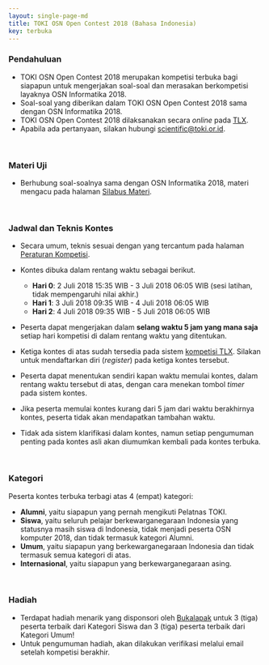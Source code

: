 ```yaml
---
layout: single-page-md
title: TOKI OSN Open Contest 2018 (Bahasa Indonesia)
key: terbuka
---
```


### Pendahuluan

- TOKI OSN Open Contest 2018 merupakan kompetisi terbuka bagi siapapun untuk mengerjakan soal-soal dan merasakan berkompetisi layaknya OSN Informatika 2018.
- Soal-soal yang diberikan dalam TOKI OSN Open Contest 2018 sama dengan OSN Informatika 2018.
- TOKI OSN Open Contest 2018 dilaksanakan secara *online* pada [TLX](https://tlx.toki.id/competition).
- Apabila ada pertanyaan, silakan hubungi [scientific@toki.or.id](mailto:scientific@toki.or.id).

<br>

### Materi Uji

- Berhubung soal-soalnya sama dengan OSN Informatika 2018, materi mengacu pada halaman [Silabus Materi](silabus.html).

<br>

### Jadwal dan Teknis Kontes

- Secara umum, teknis sesuai dengan yang tercantum pada halaman [Peraturan Kompetisi](peraturan.html).
- Kontes dibuka dalam rentang waktu sebagai berikut.
  * **Hari 0**: 2 Juli 2018 15:35 WIB - 3 Juli 2018 06:05 WIB
    (sesi latihan, tidak mempengaruhi
      nilai akhir.)
  * **Hari 1**: 3 Juli 2018 09:35 WIB - 4 Juli 2018 06:05 WIB
  * **Hari 2**: 4 Juli 2018 09:35 WIB - 5 Juli 2018 06:05 WIB

- Peserta dapat mengerjakan dalam **selang waktu 5 jam yang mana saja** setiap hari kompetisi di dalam rentang waktu yang ditentukan.
- Ketiga kontes di atas sudah tersedia pada sistem [kompetisi TLX](https://tlx.toki.id/competition). Silakan untuk mendaftarkan diri (*register*) pada ketiga kontes tersebut.
- Peserta dapat menentukan sendiri kapan waktu memulai kontes, dalam rentang waktu tersebut di atas, dengan cara menekan tombol *timer* pada sistem kontes.
- Jika peserta memulai kontes kurang dari 5 jam dari waktu berakhirnya kontes, peserta tidak akan mendapatkan tambahan waktu.
- Tidak ada sistem klarifikasi dalam kontes, namun setiap pengumuman penting pada kontes asli akan diumumkan kembali pada kontes terbuka.

<br>

### Kategori

Peserta kontes terbuka terbagi atas 4 (empat) kategori:

- **Alumni**, yaitu siapapun yang pernah mengikuti Pelatnas TOKI.
- **Siswa**, yaitu seluruh pelajar berkewarganegaraan Indonesia yang statusnya masih siswa di Indonesia, tidak menjadi peserta OSN komputer 2018, dan tidak termasuk kategori Alumni.
- **Umum**, yaitu siapapun yang berkewarganegaraan Indonesia dan tidak termasuk semua kategori di atas.
- **Internasional**, yaitu siapapun yang berkewarganegaraan asing.

<br>

### Hadiah

* Terdapat hadiah menarik yang disponsori oleh [Bukalapak](https://www.bukalapak.com/) untuk 3 (tiga) peserta terbaik dari Kategori Siswa dan 3 (tiga) peserta terbaik dari Kategori Umum!
* Untuk pengumuman hadiah, akan dilakukan verifikasi melalui email setelah kompetisi berakhir.